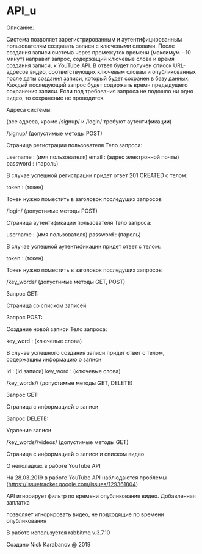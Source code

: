 # API_u

Описание:

Система позволяет зарегистрированным и аутентифицированным пользователям
создавать записи с ключевыми словами. После создания записи система через
промежуток времени (максимум - 10 минут) направит запрос,
содержащий ключевые слова и время создания записи, к YouTube API.
В ответ будет получен список URL-адресов видео, соответствующих
ключевым словам и опубликованных после даты создания записи, который
будет сохранен в базу данных. Каждый последующий запрос будет содержать
время предыдущего сохранения записи. Если
под требования запроса не подошло ни одно видео, то
сохранение не проводится.



Адреса системы:

(все адреса, кроме /signup/ и /login/ требуют аутентификации)

/signup/ (допустимые методы POST)

Страница регистрации пользователя
Тело запроса:

username : (имя пользователя)
email : (адрес электронной почты)
password : (пароль)

В случае успешной регистрации придет ответ 201 CREATED с телом:

token : (токен)

Токен нужно поместить в заголовок последущих запросов

/login/ (допустимые методы POST)

Страница аутентификации пользователя
Тело запроса:

username : (имя пользователя)
password : (пароль)

В случае успешной аутентификации придет ответ с телом:

token : (токен)

Токен нужно поместить в заголовок последущих запросов

/key_words/ (допустимые методы GET, POST)

Запрос GET:

Страница со списком записей

Запрос POST:

Создание новой записи
Тело запроса:

key_word : (ключевые слова)

В случае успешного создания записи придет ответ с телом, содержащим информацию о записи

id : (id записи)
key_word : (ключевые слова)

/key_words/<id>/ (допустимые методы GET, DELETE)

Запрос GET:

Страница с информацией о записи

Запрос DELETE:

Удаление записи

/key_words/<id>/videos/ (допустимые методы GET)

Страница с информацией о записи и списком видео

О неполадках в работе YouTube API

На 28.03.2019 в работе YouTube API наблюдаются проблемы (https://issuetracker.google.com/issues/129361804)

API игнорирует фильтр по времени опубликования видео. Добавленная заплатка

позволяет игнорировать видео, не подходящие по времени опубликования

В работе используется rabbitmq v.3.7.10

Создано Nick Karabanov @ 2019
